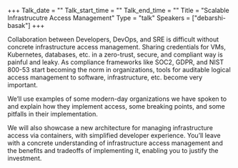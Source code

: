 +++
Talk_date = ""
Talk_start_time = ""
Talk_end_time = ""
Title = "Scalable Infrastrucutre Access Management"
Type = "talk"
Speakers = ["debarshi-basak"]
+++

Collaboration between Developers, DevOps, and SRE is difficult without concrete infrastructure access management. Sharing credentials for VMs, Kubernetes, databases, etc. in a zero-trust, secure, and compliant way is painful and leaky. As compliance frameworks like SOC2, GDPR, and NIST 800-53 start becoming the norm in organizations, tools for auditable logical access management to software, infrastructure, etc. become very important.

We’ll use examples of some modern-day organizations we have spoken to and explain how they implement access, some breaking points, and some pitfalls in their implementation.

We will also showcase a new architecture for managing infrastructure access via containers, with simplified developer experience. You’ll leave with a concrete understanding of infrastructure access management and the benefits and tradeoffs of implementing it, enabling you to justify the investment.
